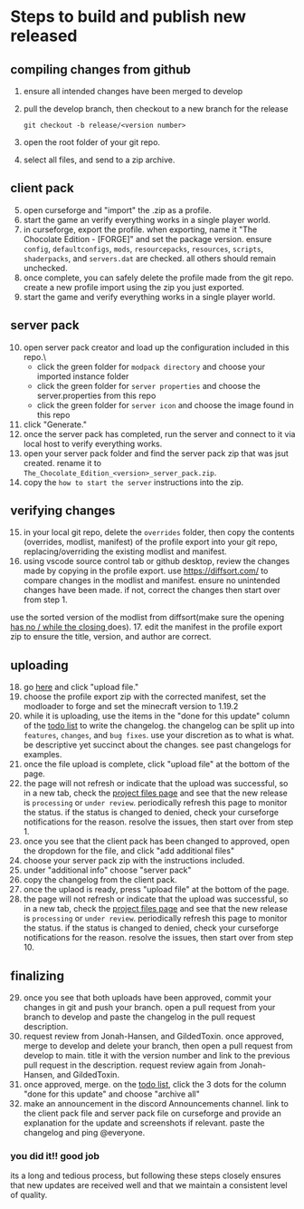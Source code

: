 # Steps to build and publish new released

## compiling changes from github

1. ensure all intended changes have been merged to develop
2. pull the develop branch, then checkout to a new branch for the release

    ```git
    git checkout -b release/<version number>
    ```

3. open the root folder of your git repo.
4. select all files, and send to a zip archive.

## client pack

5. open curseforge and "import" the .zip as a profile.
6. start the game an verify everything works in a single player world.
7. in curseforge, export the profile.
  when exporting, name it "The Chocolate Edition - [FORGE]" and set the package version. ensure `config`, `defaultconfigs`, `mods`, `resourcepacks`, `resources`, `scripts`, `shaderpacks`, and `servers.dat` are checked. all others should remain unchecked.
8. once complete, you can safely delete the profile made from the git repo. create a new profile import using the zip you just exported.
9. start the game and verify everything works in a single player world.

## server pack

10. open server pack creator and load up the configuration included in this repo.\
    - click the green folder for `modpack directory` and choose your imported instance folder
    - click the green folder for `server properties` and choose the server.properties from this repo
    - click the green folder for `server icon` and choose the image found in this repo
11. click "Generate."
12. once the server pack has completed, run the server and connect to it via local host to verify everything works.
13. open your server pack folder and find the server pack zip that was jsut created. rename it to `The_Chocolate_Edition_<version>_server_pack.zip`.
14. copy the `how to start the server` instructions into the zip.

## verifying changes

15. in your local git repo, delete the `overrides` folder, then copy the contents (overrides, modlist, manifest) of the profile export into your git repo, replacing/overriding the existing modlist and manifest.
16. using vscode source control tab or github desktop, review the changes made by copying in the profile export. use <https://diffsort.com/> to compare changes in the modlist and manifest.
  ensure no unintended changes have been made. if not, correct the changes then start over from step 1.

  use the sorted version of the modlist from diffsort(make sure the opening <u> has no / while the closing </u> does).
17. edit the manifest in the profile export zip to ensure the title, version, and author are correct.

## uploading

18. go [here](https://authors.curseforge.com/#/projects/888414/files) and click "upload file."
19. choose the profile export zip with the corrected manifest, set the modloader to forge and set the minecraft version to 1.19.2
20. while it is uploading, use the items in the "done for this update" column of the [todo list](https://github.com/orgs/chocolate-edition/projects/1) to write the changelog.
  the changelog can be split up into `features`, `changes`, and `bug fixes`. use your discretion as to what is what. be descriptive yet succinct about the changes. see past changelogs for examples.
21. once the file upload is complete, click "upload file" at the bottom of the page.
22. the page will not refresh or indicate that the upload was successful, so in a new tab, check the [project files page](https://authors.curseforge.com/#/projects/888414/files) and see that the new release is `processing` or `under review`. periodically refresh this page to monitor the status.
  if the status is changed to denied, check your curseforge notifications for the reason. resolve the issues, then start over from step 1.
23. once you see that the client pack has been changed to approved, open the dropdown for the file, and click "add additional files"
24. choose your server pack zip with the instructions included.
25. under "additional info" choose "server pack"
26. copy the changelog from the client pack.
27. once the uplaod is ready, press "upload file" at the bottom of the page.
28. the page will not refresh or indicate that the upload was successful, so in a new tab, check the [project files page](https://authors.curseforge.com/#/projects/888414/files) and see that the new release is `processing` or `under review`. periodically refresh this page to monitor the status.
  if the status is changed to denied, check your curseforge notifications for the reason. resolve the issues, then start over from step 10.

## finalizing

29. once you see that both uploads have been approved, commit your changes in git and push your branch. open a pull request from your branch to develop and paste the changelog in the pull request description.
30. request review from Jonah-Hansen, and GildedToxin. once approved, merge to develop and delete your branch, then open a pull request from develop to main. title it with the version number and link to the previous pull request in the description. request review again from Jonah-Hansen, and GildedToxin.
31. once approved, merge. on the [todo list](https://github.com/orgs/chocolate-edition/projects/1), click the 3 dots for the column "done for this update" and choose "archive all"
32. make an announcement in the discord Announcements channel. link to the client pack file and server pack file on curseforge and provide an explanation for the update and screenshots if relevant. paste the changelog and ping @everyone.

### you did it!! good job

its a long and tedious process, but following these steps closely ensures that new updates are received well and that we maintain a consistent level of quality.
